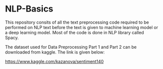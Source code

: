 # NLP-Basics
This repository consits of all the text preprocessing code required to be performed on NLP text before the text is given to machine learning model or a deep learning model.
Most of the code is done in NLP library called Spacy.

The dataset used for Data Preprocessing Part 1 and Part 2 can be downloaded from kaggle. The link is given below:

https://www.kaggle.com/kazanova/sentiment140
